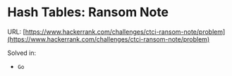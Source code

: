 # Hash Tables: Ransom Note

URL: [https://www.hackerrank.com/challenges/ctci-ransom-note/problem](https://www.hackerrank.com/challenges/ctci-ransom-note/problem)

Solved in:

 * `Go`
